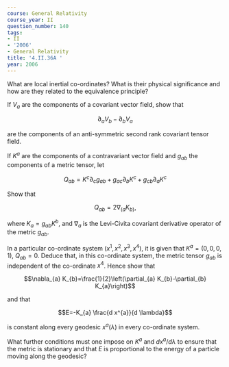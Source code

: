 ```yaml
---
course: General Relativity
course_year: II
question_number: 140
tags:
- II
- '2006'
- General Relativity
title: '4.II.36A '
year: 2006
---
```



What are local inertial co-ordinates? What is their physical significance and how are they related to the equivalence principle?

If $V_{a}$ are the components of a covariant vector field, show that

$$\partial_{a} V_{b}-\partial_{b} V_{a}$$

are the components of an anti-symmetric second rank covariant tensor field.

If $K^{a}$ are the components of a contravariant vector field and $g_{a b}$ the components of a metric tensor, let

$$Q_{a b}=K^{c} \partial_{c} g_{a b}+g_{a c} \partial_{b} K^{c}+g_{c b} \partial_{a} K^{c}$$

Show that

$$Q_{a b}=2 \nabla_{(a} K_{b)},$$

where $K_{a}=g_{a b} K^{b}$, and $\nabla_{a}$ is the Levi-Civita covariant derivative operator of the metric $g_{a b}$.

In a particular co-ordinate system $\left(x^{1}, x^{2}, x^{3}, x^{4}\right)$, it is given that $K^{a}=(0,0,0,1)$, $Q_{a b}=0$. Deduce that, in this co-ordinate system, the metric tensor $g_{a b}$ is independent of the co-ordinate $x^{4}$. Hence show that

$$\nabla_{a} K_{b}=\frac{1}{2}\left(\partial_{a} K_{b}-\partial_{b} K_{a}\right)$$

and that

$$E=-K_{a} \frac{d x^{a}}{d \lambda}$$

is constant along every geodesic $x^{a}(\lambda)$ in every co-ordinate system.

What further conditions must one impose on $K^{a}$ and $d x^{a} / d \lambda$ to ensure that the metric is stationary and that $E$ is proportional to the energy of a particle moving along the geodesic?
